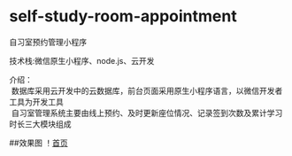# self-study-room-appointment
自习室预约管理小程序

技术栈:微信原生小程序、node.js、云开发

介绍：<br>
&nbsp;数据库采用云开发中的云数据库，前台页面采用原生小程序语言，以微信开发者工具为开发工具 <br>
&nbsp;自习室管理系统主要由线上预约、及时更新座位情况、记录签到次数及累计学习时长三大模块组成

##效果图
！[首页](效果图\首页.png)
